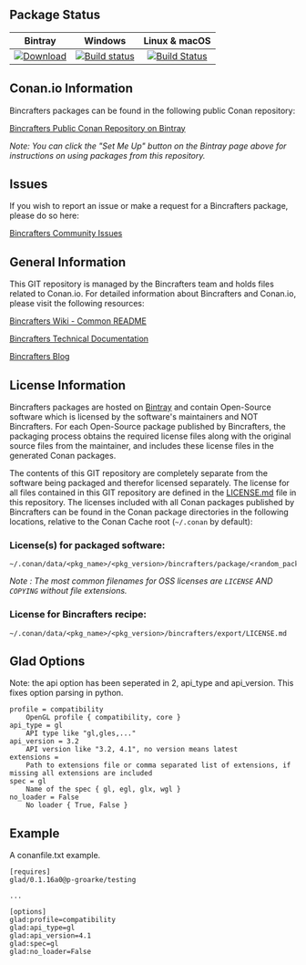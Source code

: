 ## Package Status

| Bintray | Windows | Linux & macOS |
|:--------:|:---------:|:-----------------:|
|[![Download](https://api.bintray.com/packages/bincrafters/public-conan/glad%3Abincrafters/images/download.svg) ](https://bintray.com/bincrafters/public-conan/glad%3bincrafters/_latestVersion)|[![Build status](https://ci.appveyor.com/api/projects/status/github/bincrafters/conan-glad?svg=true)](https://ci.appveyor.com/project/bincrafters/conan-glad)|[![Build Status](https://travis-ci.org/bincrafters/conan-glad.svg)](https://travis-ci.org/bincrafters/conan-glad)|

## Conan.io Information

Bincrafters packages can be found in the following public Conan repository:

[Bincrafters Public Conan Repository on Bintray](https://bintray.com/bincrafters/public-conan)

*Note: You can click the "Set Me Up" button on the Bintray page above for instructions on using packages from this repository.*

## Issues

If you wish to report an issue or make a request for a Bincrafters package, please do so here:

[Bincrafters Community Issues](https://github.com/bincrafters/community/issues)

## General Information

This GIT repository is managed by the Bincrafters team and holds files related to Conan.io.  For detailed information about Bincrafters and Conan.io, please visit the following resources:

[Bincrafters Wiki - Common README](https://github.com/bincrafters/community/wiki/Common-README.md)

[Bincrafters Technical Documentation](http://bincrafters.readthedocs.io/en/latest/)

[Bincrafters Blog](https://bincrafters.github.io)

## License Information

Bincrafters packages are hosted on [Bintray](https://bintray.com) and contain Open-Source software which is licensed by the software's maintainers and NOT Bincrafters.  For each Open-Source package published by Bincrafters, the packaging process obtains the required license files along with the original source files from the maintainer, and includes these license files in the generated Conan packages.

The contents of this GIT repository are completely separate from the software being packaged and therefor licensed separately.  The license for all files contained in this GIT repository are defined in the [LICENSE.md](LICENSE.md) file in this repository.  The licenses included with all Conan packages published by Bincrafters can be found in the Conan package directories in the following locations, relative to the Conan Cache root (`~/.conan` by default):

### License(s) for packaged software:

    ~/.conan/data/<pkg_name>/<pkg_version>/bincrafters/package/<random_package_id>/license/<LICENSE_FILES_HERE>

*Note :   The most common filenames for OSS licenses are `LICENSE` AND `COPYING` without file extensions.*

### License for Bincrafters recipe:

    ~/.conan/data/<pkg_name>/<pkg_version>/bincrafters/export/LICENSE.md

## Glad Options

Note: the api option has been seperated in 2, api_type and api_version. This fixes option parsing in python.

```
profile = compatibility
    OpenGL profile { compatibility, core }
api_type = gl
    API type like "gl,gles,..."
api_version = 3.2
    API version like "3.2, 4.1", no version means latest
extensions =
    Path to extensions file or comma separated list of extensions, if missing all extensions are included
spec = gl
    Name of the spec { gl, egl, glx, wgl }
no_loader = False
    No loader { True, False }
```

## Example

A conanfile.txt example.

```
[requires]
glad/0.1.16a0@p-groarke/testing

...

[options]
glad:profile=compatibility
glad:api_type=gl
glad:api_version=4.1
glad:spec=gl
glad:no_loader=False
```

